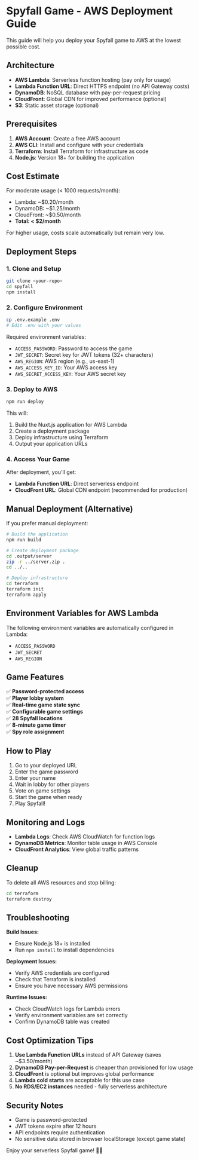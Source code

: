 # Spyfall Game - AWS Deployment Guide

This guide will help you deploy your Spyfall game to AWS at the lowest possible cost.

## Architecture

- **AWS Lambda**: Serverless function hosting (pay only for usage)
- **Lambda Function URL**: Direct HTTPS endpoint (no API Gateway costs)
- **DynamoDB**: NoSQL database with pay-per-request pricing
- **CloudFront**: Global CDN for improved performance (optional)
- **S3**: Static asset storage (optional)

## Prerequisites

1. **AWS Account**: Create a free AWS account
2. **AWS CLI**: Install and configure with your credentials
3. **Terraform**: Install Terraform for infrastructure as code
4. **Node.js**: Version 18+ for building the application

## Cost Estimate

For moderate usage (< 1000 requests/month):
- Lambda: ~$0.20/month
- DynamoDB: ~$1.25/month  
- CloudFront: ~$0.50/month
- **Total: < $2/month**

For higher usage, costs scale automatically but remain very low.

## Deployment Steps

### 1. Clone and Setup

```bash
git clone <your-repo>
cd spyfall
npm install
```

### 2. Configure Environment

```bash
cp .env.example .env
# Edit .env with your values
```

Required environment variables:
- `ACCESS_PASSWORD`: Password to access the game
- `JWT_SECRET`: Secret key for JWT tokens (32+ characters)
- `AWS_REGION`: AWS region (e.g., us-east-1)
- `AWS_ACCESS_KEY_ID`: Your AWS access key
- `AWS_SECRET_ACCESS_KEY`: Your AWS secret key

### 3. Deploy to AWS

```bash
npm run deploy
```

This will:
1. Build the Nuxt.js application for AWS Lambda
2. Create a deployment package
3. Deploy infrastructure using Terraform
4. Output your application URLs

### 4. Access Your Game

After deployment, you'll get:
- **Lambda Function URL**: Direct serverless endpoint
- **CloudFront URL**: Global CDN endpoint (recommended for production)

## Manual Deployment (Alternative)

If you prefer manual deployment:

```bash
# Build the application
npm run build

# Create deployment package
cd .output/server
zip -r ../server.zip .
cd ../..

# Deploy infrastructure
cd terraform
terraform init
terraform apply
```

## Environment Variables for AWS Lambda

The following environment variables are automatically configured in Lambda:
- `ACCESS_PASSWORD`
- `JWT_SECRET` 
- `AWS_REGION`

## Game Features

✅ **Password-protected access**  
✅ **Player lobby system**  
✅ **Real-time game state sync**  
✅ **Configurable game settings**  
✅ **28 Spyfall locations**  
✅ **8-minute game timer**  
✅ **Spy role assignment**  

## How to Play

1. Go to your deployed URL
2. Enter the game password
3. Enter your name
4. Wait in lobby for other players
5. Vote on game settings
6. Start the game when ready
7. Play Spyfall!

## Monitoring and Logs

- **Lambda Logs**: Check AWS CloudWatch for function logs
- **DynamoDB Metrics**: Monitor table usage in AWS Console
- **CloudFront Analytics**: View global traffic patterns

## Cleanup

To delete all AWS resources and stop billing:

```bash
cd terraform
terraform destroy
```

## Troubleshooting

**Build Issues:**
- Ensure Node.js 18+ is installed
- Run `npm install` to install dependencies

**Deployment Issues:**
- Verify AWS credentials are configured
- Check that Terraform is installed
- Ensure you have necessary AWS permissions

**Runtime Issues:**
- Check CloudWatch logs for Lambda errors
- Verify environment variables are set correctly
- Confirm DynamoDB table was created

## Cost Optimization Tips

1. **Use Lambda Function URLs** instead of API Gateway (saves ~$3.50/month)
2. **DynamoDB Pay-per-Request** is cheaper than provisioned for low usage
3. **CloudFront** is optional but improves global performance
4. **Lambda cold starts** are acceptable for this use case
5. **No RDS/EC2 instances** needed - fully serverless architecture

## Security Notes

- Game is password-protected
- JWT tokens expire after 12 hours
- API endpoints require authentication
- No sensitive data stored in browser localStorage (except game state)

Enjoy your serverless Spyfall game! 🕵️‍♀️